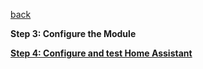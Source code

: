 [back](step2.md)

**Step 3: Configure the Module**


[**Step 4: Configure and test Home Assistant**](step4.md)
